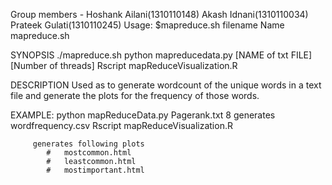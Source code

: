 Group members - Hoshank Ailani(1310110148) Akash Idnani(1310110034) Prateek Gulati(1310110245)
Usage:
    $mapreduce.sh filename
Name
	mapreduce.sh

SYNOPSIS
	./mapreduce.sh 
	python mapreducedata.py [NAME of txt FILE] [Number of threads]
	Rscript mapReduceVisualization.R

DESCRIPTION
		Used as to generate wordcount of the unique words in a text file and generate the plots for the frequency of those words.

EXAMPLE: python mapReduceData.py Pagerank.txt 8
			generates wordfrequency.csv
		 Rscript mapReduceVisualization.R
		 
		 generates following plots
			# 	mostcommon.html
			#	leastcommon.html
			#	mostimportant.html
